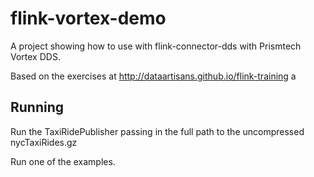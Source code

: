 # flink-vortex-demo
A project showing how to use with flink-connector-dds with Prismtech Vortex DDS.

Based on the exercises at http://dataartisans.github.io/flink-training
a
## Running
Run the TaxiRidePublisher passing in the full path to the uncompressed nycTaxiRides.gz

Run one of the examples.
